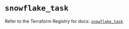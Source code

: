 # `snowflake_task`

Refer to the Terraform Registry for docs: [`snowflake_task`](https://registry.terraform.io/providers/snowflakedb/snowflake/2.1.1/docs/resources/task).

